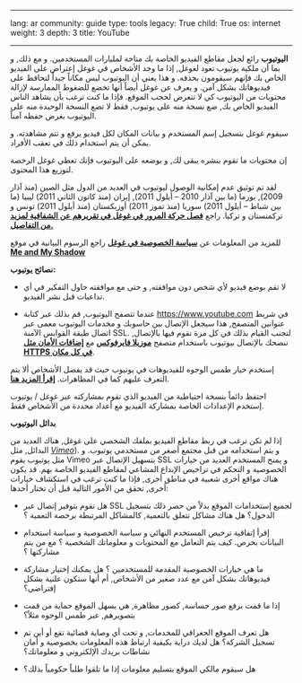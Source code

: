 

---

lang: ar
community: guide
type: tools
legacy: True
child: True
os: internet
weight: 3
depth: 3
title: YouTube

---

**اليوتيوب** رائع لجعل مقاطع الفيديو الخاصة بك متاحة لمليارات المستخدمين. و مع ذلك, و بما أن ملكية يوتيوب تعود لغوغل, إذا ما وجد الأشخاص في غوغل إعتراض على الفيديو الخاص بك فإنهم سيقومون بحذفه. و هذا يعني أن اليوتيوب ليس مكاناً جيداً لتحافظ على فيديوهاتك بشكل آمن. و يعرف عن غوغل أيضاً أنها تخضع للضغوط الممارسة لإزالة محتويات من اليوتيوب كي لا تتعرض لحجب الموقع. فإذا ما كنت ترغب بأن يشاهد الناس الفيديو الخاص بك, ضع نسخة منه على يوتيوب, فقط لا تضع النسخة الوحيدة منه على اليوتيوب بغرض حفظه آمناً.

سيقوم غوغل بتسجيل إسم المستخدم و بيانات المكان لكل فيديو يرفع و تتم مشاهدته. و يمكن أن يتم استخدام ذلك في تعقب الأفراد.

إن محتويات ما تقوم بنشره يبقى لك, و بوضعه على اليوتيوب فإنك تعطي غوغل الرخصة لتوزيع هذا المحتوى.

لقد تم توثيق عدم إمكانية الوصول ليوتيوب في العديد من الدول مثل الصين (منذ آذار 2009), بورما (ما بين آذار 2010 – أيلول 2011), إيران (منذ كانون الثاني 2011) ليبيا (ما بين شباط – أيلول 2011) سوريا (منذ تموز 2011) أوزبكستان (منذ أيلول 2011) تونس و تركمنستان و تركيا. راجع [**فصل حركة المرور في غوغل في تقريرهم عن الشفافية لمزيد من التفاصيل.**](https://www.google.com/transparencyreport/traffic/)

للمزيد من المعلومات عن [**سياسة الخصوصية في غوغل**](http://www.google.com/policies/privacy) راجع الرسوم البيانية في موقع [**Me and My Shadow**](https://www.myshadow.org/lost-in-small-print)

**نصائح يوتيوب:**

- لا تقم بوضع فيديو لأي شخص دون موافقته, و حتى مع موافقته حاول التفكير في أي تداعيات قبل نشر الفيديو.

- عندما تتصفح اليوتيوب, قم بذلك عبر كتابة https://www.youtube.com في شريط عنوانين المتصفح, هذا سيجعل الإتصال بين حاسوبك و مخدمات اليوتيوب معمى عبر اتصال طبقة القوابس الآمنة SSL. لتجنب القيام بذلك في كل مرة تقوم فيها بالإتصال, ننصحك بالإتصال بيوتيوب باستخدام متصفح [**موزيلا فايرفوكس**](/ar/firefox) مع [**إضافات الأمان مثل HTTPS في كل مكان**](/ar/firefox_addons).

إستخدم خيار طمس الوجوه للفيديوهات في يوتيوب حيث قد يفضل الأشخاص ألا يتم التعرف عليهم كما في المظاهرات. [**إقرأ المزيد هنا**](https://support.google.com/youtube/bin/static.py?hl=en&guide=1388381&page=guide.cs&answer=2640535).

احتفظ دائماً بنسخة احتياطية من الفيديو الذي تقوم بمشاركته عبر غوغل / يوتيوب
إستخدم الإعدادات الخاصة بمشاركة الفيديو مع أعداد محددة من الأشخاص فقط.

**بدائل اليوتيوب**

إذا لم تكن ترغب في ربط مقاطع الفيديو بملفك الشخصي على غوغل, هناك العديد من البدائل, مثل [*Vimeo*](https://www.vimeo.com)). و يتم استخدامه من قبل مجتمع أصغر من مستخدمي يوتيوب. و مثل يوتيوب يقوم Vimeo بتسهيل الإتصال عبر SSL و يمنح المستخدم العديد من خيارات الخصوصية و التحكم في تراخيص الإبداع المشاعي لمقاطع الفيديو الخاصة بهم. قد يكون هناك مواقع أخرى شعبية في مناطق أخرى, فإذا ما كنت ترغب في استكشاف خيارات أخرى, تحقق من الأمور التالية قبل أن تختار أحدها:

- هل تقوم بتوفير إتصال عبر SSL لجميع إستخدامات الموقع بدلاً من حصر ذلك بتسجيل الدخول؟ هل هناك مشاكل تتعلق بالتعمية, كالمشاكل المرتبطة برخصة التعمية ؟

- إقرأ إتفاقية ترخيص المستخدم النهائي و سياسة الخصوصية و سياسة استخدام البيانات بحرص. كيف يتم التعامل مع المحتويات و معلوماتك الشخصية ؟ مع من يتم مشاركتها ؟ 

- ما هي خيارات الخصوصية المقدمة للمستخدمين ؟ هل يمكنك إختيار مشاركة فيديوهاتك بشكل آمن مع عدد صغير من الأشخاص, أم أنها ستكون علنية بشكل إفتراضي؟

- إذا ما قمت برفع صور حساسة, كصور مظاهرة, هي يسهل الموقع حماية من قمت بتصويرهم, عبر طمس الوجوه مثلاً؟

- هل تعرف الموقع الجغرافي للمخدمات, و تحت أي وصاية قضائية تقع أو أين تم تسجيل الشركة؟ هل لديك دراية بكيفية ارتباط هذه المعلومات بخصوصية و أمان نشاطات بريدك الإلكتروني و معلوماتك؟

- هل سيقوم مالكي الموقع بتسليم معلومات إذا ما تلقوا طلباً حكومياً بذلك؟


